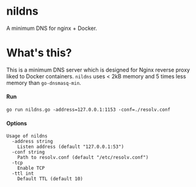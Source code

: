 nildns
======

A minimum DNS for nginx + Docker.

# What's this?

This is a minimum DNS server which is designed for Nginx reverse proxy liked to Docker containers.
`nildns` uses < 2kB memory and 5 times less memory than `go-dnsmasq-min`.

#### Run

```
go run nildns.go -address=127.0.0.1:1153 -conf=./resolv.conf
```

#### Options

```
Usage of nildns
  -address string
    Listen address (default "127.0.0.1:53")
  -conf string
    Path to resolv.conf (default "/etc/resolv.conf")
  -tcp
    Enable TCP
  -ttl int
    Default TTL (default 10)
```
